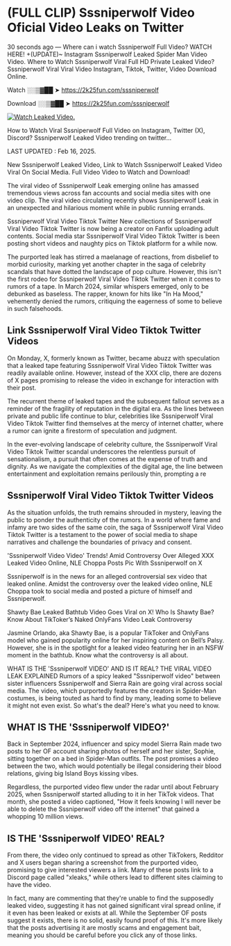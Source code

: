 # (FULL CLIP) Sssniperwolf Video Oficial Video Leaks on Twitter

30 seconds ago — Where can i watch Sssniperwolf Full Video? WATCH HERE! +(UPDATE)~ Instagram Sssniperwolf Leaked Spider Man Video Video. Where to Watch Sssniperwolf Viral Full HD Private Leaked Video? Sssniperwolf Viral Viral Video Instagram, Tiktok, Twitter, Video Download Online.

Watch ░░▒▓██ ➤ https://2k25fun.com/sssniperwolf

Download ░░▒▓██ ➤ https://2k25fun.com/sssniperwolf

[![Watch Leaked Video.](https://miro.medium.com/v2/resize:fit:828/format:webp/1*cilzJN44JGOrTw9NJCrNHA.gif "Watch Leaked Video")](https://2k25fun.com/sssniperwolf)

How to Watch Viral Sssniperwolf Full Video on Instagram, Twitter (X), Discord? Sssniperwolf Leaked Video trending on twitter...

LAST UPDATED : Feb 16, 2025.

New Sssniperwolf Leaked Video, Link to Watch Sssniperwolf Leaked Video Viral On Social Media. Full Video Video to Watch and Download!

The viral video of Sssniperwolf Leak emerging online has amassed tremendous views across fan accounts and social media sites with one video clip. The viral video circulating recently shows Sssniperwolf Leak in an unexpected and hilarious moment while in public running errands.

Sssniperwolf Viral Video Tiktok Twitter New collections of Sssniperwolf Viral Video Tiktok Twitter is now being a creator on Fanfix uploading adult contents. Social media star Sssniperwolf Viral Video Tiktok Twitter is been posting short videos and naughty pics on Tiktok platform for a while now.

The purported leak has stirred a maelanage of reactions, from disbelief to morbid curiosity, marking yet another chapter in the saga of celebrity scandals that have dotted the landscape of pop culture. However, this isn't the first rodeo for Sssniperwolf Viral Video Tiktok Twitter when it comes to rumors of a tape. In March 2024, similar whispers emerged, only to be debunked as baseless. The rapper, known for hits like "In Ha Mood," vehemently denied the rumors, critiquing the eagerness of some to believe in such falsehoods.

## Link Sssniperwolf Viral Video Tiktok Twitter Videos

On Monday, X, formerly known as Twitter, became abuzz with speculation that a leaked tape featuring Sssniperwolf Viral Video Tiktok Twitter was readily available online. However, instead of the XXX clip, there are dozens of X pages promising to release the video in exchange for interaction with their post.

The recurrent theme of leaked tapes and the subsequent fallout serves as a reminder of the fragility of reputation in the digital era. As the lines between private and public life continue to blur, celebrities like Sssniperwolf Viral Video Tiktok Twitter find themselves at the mercy of internet chatter, where a rumor can ignite a firestorm of speculation and judgment.

In the ever-evolving landscape of celebrity culture, the Sssniperwolf Viral Video Tiktok Twitter scandal underscores the relentless pursuit of sensationalism, a pursuit that often comes at the expense of truth and dignity. As we navigate the complexities of the digital age, the line between entertainment and exploitation remains perilously thin, prompting a re

##  Sssniperwolf Viral Video Tiktok Twitter Videos

As the situation unfolds, the truth remains shrouded in mystery, leaving the public to ponder the authenticity of the rumors. In a world where fame and infamy are two sides of the same coin, the saga of Sssniperwolf Viral Video Tiktok Twitter is a testament to the power of social media to shape narratives and challenge the boundaries of privacy and consent.

'Sssniperwolf Video Video' Trends! Amid Controversy Over Alleged XXX Leaked Video Online, NLE Choppa Posts Pic With Sssniperwolf on X

Sssniperwolf is in the news for an alleged controversial sex video that leaked online. Amidst the controversy over the leaked video online, NLE Choppa took to social media and posted a picture of himself and Sssniperwolf.

Shawty Bae Leaked Bathtub Video Goes Viral on X! Who Is Shawty Bae? Know About TikToker’s Naked OnlyFans Video Leak Controversy

Jasmine Orlando, aka Shawty Bae, is a popular TikToker and OnlyFans model who gained popularity online for her inspiring content on Bell’s Palsy. However, she is in the spotlight for a leaked video featuring her in an NSFW moment in the bathtub. Know what the controversy is all about.

WHAT IS THE 'Sssniperwolf VIDEO' AND IS IT REAL? THE VIRAL VIDEO LEAK EXPLAINED Rumors of a spicy leaked "Sssniperwolf video" between sister influencers Sssniperwolf and Sierra Rain are going viral across social media. The video, which purportedly features the creators in Spider-Man costumes, is being touted as hard to find by many, leading some to believe it might not even exist. So what's the deal? Here's what you need to know.

## WHAT IS THE 'Sssniperwolf VIDEO?'

Back in September 2024, influencer and spicy model Sierra Rain made two posts to her OF account sharing photos of herself and her sister, Sophie, sitting together on a bed in Spider-Man outfits. The post promises a video between the two, which would potentially be illegal considering their blood relations, giving big Island Boys kissing vibes.

Regardless, the purported video flew under the radar until about February 2025, when Sssniperwolf started alluding to it in her TikTok videos. That month, she posted a video captioned, "How it feels knowing I will never be able to delete the Sssniperwolf video off the internet" that gained a whopping 10 million views.

## IS THE 'Sssniperwolf VIDEO' REAL?

From there, the video only continued to spread as other TikTokers, Redditor and X users began sharing a screenshot from the purported video, promising to give interested viewers a link. Many of these posts link to a Discord page called "xleaks," while others lead to different sites claiming to have the video.

In fact, many are commenting that they're unable to find the supposedly leaked video, suggesting it has not gained significant viral spread online, if it even has been leaked or exists at all. While the September OF posts suggest it exists, there is no solid, easily found proof of this. It's more likely that the posts advertising it are mostly scams and engagement bait, meaning you should be careful before you click any of those links.